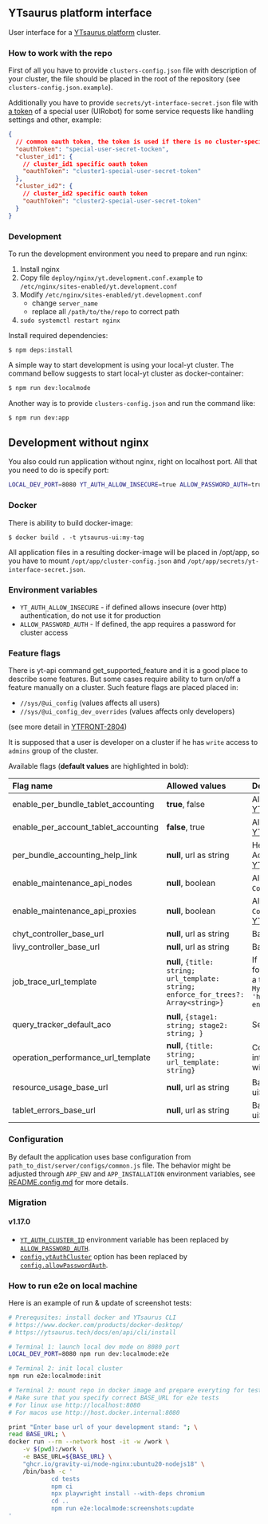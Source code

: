 ## YTsaurus platform interface

User interface for a [YTsaurus platform](https://ytsaurus.tech) cluster.

### How to work with the repo

First of all you have to provide `clusters-config.json` file with description of your cluster, the file should be placed in the root of the repository (see `clusters-config.json.example`).

Additionally you have to provide `secrets/yt-interface-secret.json` file with [a token](https://ytsaurus.tech/docs/en/user-guide/storage/auth) of a special user (UIRobot) for some service requests like handling settings and other, example:

```json
{
  // common oauth token, the token is used if there is no cluster-specific token in the file
  "oauthToken": "special-user-secret-tocken",
  "cluster_id1": {
    // cluster_id1 specific oauth token
    "oauthToken": "cluster1-special-user-secret-token"
  },
  "cluster_id2": {
    // cluster_id2 specific oauth token
    "oauthToken": "cluster2-special-user-secret-token"
  }
}
```

### Development

To run the development environment you need to prepare and run nginx:

1. Install nginx
2. Copy file `deploy/nginx/yt.development.conf.example` to `/etc/nginx/sites-enabled/yt.development.conf`
3. Modify `/etc/nginx/sites-enabled/yt.development.conf`
   - change `server_name`
   - replace all `/path/to/the/repo` to correct path
4. `sudo systemctl restart nginx`

Install required dependencies:

```
$ npm deps:install
```

A simple way to start development is using your local-yt cluster. The command bellow suggests to start local-yt cluster as docker-container:

```bash
$ npm run dev:localmode
```

Another way is to provide `clusters-config.json` and run the command like:

```bash
$ npm run dev:app
```

## Development without nginx
You also could run application without nginx, right on localhost port. All that you need to do is specify port:

```bash
LOCAL_DEV_PORT=8080 YT_AUTH_ALLOW_INSECURE=true ALLOW_PASSWORD_AUTH=true npm run dev:oss
```

### Docker

There is ability to build docker-image:

```
$ docker build . -t ytsaurus-ui:my-tag
```

All application files in a resulting docker-image will be placed in /opt/app, so you have to mount `/opt/app/cluster-config.json` and `/opt/app/secrets/yt-interface-secret.json`.

### Environment variables

- `YT_AUTH_ALLOW_INSECURE` - if defined allows insecure (over http) authentication, do not use it for production
- `ALLOW_PASSWORD_AUTH` - If defined, the app requires a password for cluster access

### Feature flags

There is yt-api command get_supported_feature and it is a good place to describe some features.
But some cases require ability to turn on/off a feature manually on a cluster. Such feature flags are placed placed in:

- `//sys/@ui_config` (values affects all users)
- `//sys/@ui_config_dev_overrides` (values affects only developers)

(see more detail in [YTFRONT-2804](https://nda.ya.ru/t/bgh9NWJ16fPRp4))

It is supposed that a user is developer on a cluster if he has `write` access to `admins` group of the cluster.

Available flags (**default values** are highlighted in bold):

| Flag name                              | Allowed values                                                                       | Description                                                                                                                                                                                                                                                                                                                                 |
|:---------------------------------------|:-------------------------------------------------------------------------------------|:--------------------------------------------------------------------------------------------------------------------------------------------------------------------------------------------------------------------------------------------------------------------------------------------------------------------------------------------|
| enable_per_bundle_tablet_accounting    | **true**, false                                                                      | Allows editing of resources of tablets through BundleEditorDialog [YTFRONT-2851](https://nda.ya.ru/t/xnLq-3Dm6fPYPo)                                                                                                                                                                                                                        |
| enable_per_account_tablet_accounting   | **false**, true                                                                      | Allows editing of resources of tablets through AccountEditorDialog [YTFRONT-2851](https://nda.ya.ru/t/xnLq-3Dm6fPYPo)                                                                                                                                                                                                                       |
| per_bundle_accounting_help_link        | **null**, url as string                                                              | Help link for resources of tablets to display from AccountEditorDialog about moving the resources to bundles [YTFRONT-2851](https://nda.ya.ru/t/xnLq-3Dm6fPYPo)                                                                                                                                                                             |
| enable_maintenance_api_nodes           | **null**, boolean                                                                    | Allows to use `add_maintenance`/`remove_maintenance` commands from `Comopnents/Nodes` page [YTFRONT-3792](https://nda.ya.ru/t/RvueJLzN6fWx3h)                                                                                                                                                                                               |
| enable_maintenance_api_proxies         | **null**, boolean                                                                    | Allows to use `add_maintenance`/`remove_maintenance` commands from `Components/HTTP Proxies` and `Components/RPC Proxies` pages [YTFRONT-3792](https://nda.ya.ru/t/RvueJLzN6fWx3h)                                                                                                                                                          |
| chyt_controller_base_url               | **null**, url as string                                                              | Base url for chyt-controller                                                                                                                                                                                                                                                                                                                |
| livy_controller_base_url               | **null**, url as string                                                              | Base url for spyt-controller                                                                                                                                                                                                                                                                                                                |
| job_trace_url_template                 | **null**, `{title: string; url_template: string; enforce_for_trees?: Array<string>}` | If defined adds `Job trace` item to meta-table on `Job/Details` page for a job with `archive_features/has_trace == true` and for jobs from a tree in `enforce_for_trees`, example: `{title: 'Open im MyProfiling', url_template: 'https://my.profiling.service/{cluster}/{operationId}/{jobId}', enforce_for_trees: ['tree-with-traces'] }` |
| query_tracker_default_aco              | **null**, `{stage1: string; stage2: string; }`                                       | Sets the default ACO in Query Tracker requests for each stage                                                                                                                                                                                                                                                                               |
| operation_performance_url_template     | **null**, `{title: string; url_template: string}`                                    | Configuration for operation performance analysis system integration. Template must contain {operation_id} placeholder which will be replaced with actual operationId                                                                                                                                                                        |
| resource_usage_base_url               | **null**, url as string                                                              | Base URL for accounts usage service to override uiSettings.accountsUsageBasePath                                                                                                                                                                                                                                                            |
| tablet_errors_base_url               | **null**, url as string                                                              | Base URL for tablet errors service to override uiSettings.tabletErrorsBaseUrl                                                                                                                                                                                                                                                            |

### Configuration

By default the application uses base configuration from `path_to_dist/server/configs/common.js` file. The behavior might be adjusted through `APP_ENV` and `APP_INSTALLATION` environment variables, see [README.config.md](./docs/configuration.md) for more details.

### Migration

#### v1.17.0

- [`YT_AUTH_CLUSTER_ID`](https://github.com/ytsaurus/ytsaurus-ui/blob/ui-v1.16.1/packages/ui/README.md#environment-variables) environment variable has been replaced by [`ALLOW_PASSWORD_AUTH`](https://github.com/ytsaurus/ytsaurus-ui/blob/main/packages/ui/README.md#environment-variables).
- [`config.ytAuthCluster`](https://github.com/ytsaurus/ytsaurus-ui/blob/ui-v1.16.1/packages/ui/src/%40types/core.d.ts#L75) option has been replaced by [`config.allowPasswordAuth`](https://github.com/ytsaurus/ytsaurus-ui/blob/ui-v1.17.0/packages/ui/src/%40types/core.d.ts#L16).


### How to run e2e on local machine

Here is an example of run & update of screenshot tests:
```bash
# Prerequsites: install docker and YTsaurus CLI
# https://www.docker.com/products/docker-desktop/
# https://ytsaurus.tech/docs/en/api/cli/install

# Terminal 1: launch local dev mode on 8080 port
LOCAL_DEV_PORT=8080 npm run dev:localmode:e2e

# Terminal 2: init local cluster
npm run e2e:localmode:init

# Terminal 2: mount repo in docker image and prepare everyting for tests run
# Make sure that you specify correct BASE_URL for e2e tests
# For linux use http://localhost:8080
# For macos use http://host.docker.internal:8080

print "Enter base url of your development stand: "; \
read BASE_URL; \
docker run --rm --network host -it -w /work \
    -v $(pwd):/work \
    -e BASE_URL=${BASE_URL} \
    "ghcr.io/gravity-ui/node-nginx:ubuntu20-nodejs18" \
    /bin/bash -c '
            cd tests
            npm ci
            npx playwright install --with-deps chromium
            cd ..
            npm run e2e:localmode:screenshots:update
'
```
